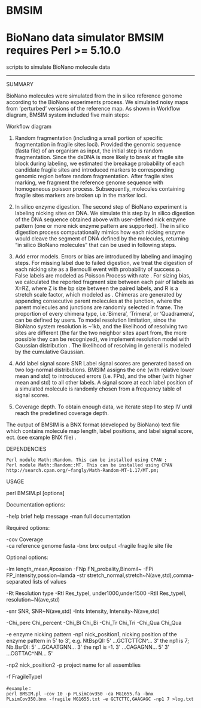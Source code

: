 # BMSIM
BioNano data simulator
BMSIM requires Perl >= 5.10.0
================

scripts to simulate BioNano molecule data

---------------

SUMMARY

BioNano molecules were simulated from the in silico reference genome according to the BioNano experiments process. We simulated noisy maps from ‘perturbed’ versions of the reference map. As shown in Workflow diagram, BMSIM system included five main steps:

Workflow diagram

 1) Random fragmentation (including a small portion of specific fragmentation in fragile sites loci). Provided the genomic sequence (fasta file) of an organism as input, the initial step is random fragmentation. Since the dsDNA is more likely to break at fragile site block during labeling, we estimated the breakage probability of each candidate fragile sites and introduced markers to corresponding genomic region before random fragmentation. After fragile sites marking, we fragment the reference genome sequence with homogeneous poisson process. Subsequently, molecules containing fragile sites markers are broken up in the marker loci.
 
 2) In silico enzyme digestion. The second step of BioNano experiment is labeling nicking sites on DNA. We simulate this step by In silico digestion of the DNA sequence obtained above with user-defined nick enzyme pattern (one or more nick enzyme pattern are supported). The in silico digestion process computationally mimics how each nicking enzyme would cleave the segment of DNA defined by the molecules, returning “in silico BioNano molecules” that can be used in following steps.
 
 3) Add error models. Errors or bias are introduced by labeling and imaging steps. For missing label due to failed digestion, we treat the digestion of each nicking site as a Bernoulli event with probability of success p. False labels are modeled as Poisson Process with rate  . For sizing bias, we calculated the reported fragment size between each pair of labels as X=RZ, where Z is the bp size between the paired labels, and R is a stretch scale factor, which modeled as  . Chimeras are generated by appending consecutive parent molecules at the junction, where the parent molecules and junctions are randomly selected in frame. The proportion of every chimera type, i.e.‘Bimera’, ‘Trimera’, or ‘Quadramera’, can be defined by users. To model resolution limitation, since the BioNano system resolution is ~1kb, and the likelihood of resolving two sites are different (the far the two neighbor sites apart from, the more possible they can be recognized), we implement resolution model with Gaussian distribution  . The likelihood of resolving in general is modeled by the cumulative Gaussian.
 
 4) Add label signal score SNR Label signal scores are generated based on two log-normal distributions. BMSIM assigns the one (with relative lower mean and std) to introduced errors (i.e. FPs), and the other (with higher mean and std) to all other labels. A signal score at each label position of a simulated molecule is randomly chosen from a frequency table of signal scores.
 
 5) Coverage depth. To obtain enough data, we iterate step I to step IV until reach the predefined coverage depth.
 
 The output of BMSIM is a BNX format (developed by BioNano) text file which contains molecule map length, label positions, and label signal score, ect. (see example BNX file) .

 
 DEPENDENCIES


    Perl module Math::Random. This can be installed using CPAN ;
    Perl module Math::Random::MT. This can be installed using CPAN http://search.cpan.org/~fangly/Math-Random-MT-1.17/MT.pm;

    
USAGE
    
perl BMSIM.pl [options]

 Documentation options:
 
   -help    brief help message
   -man	    full documentation
 
 Required options:
 
   -cov     Coverage	     
   -ca      reference genome fasta
   -bnx	      bnx output
   -fragile	     fragile site file
 
 Optional options:
 
   -lm	     length_mean,#possion
   -FNp	     FN_probality,Binomil~
   -FPi	     FP_intensity,possion~lamda
   -str	     stretch_normal,stretch~N(ave,std),comma-separated lists of values
   
   -Rt	     Resolution type
   -RtI	     Res_typeI, under1000,under1500
   -RtII	     Res_typeII, resolution~N(ave,std)

   -snr	     SNR, SNR~N(ave,std)
   -Ints	     Intensity, Intensity~N(ave,std)

   -Chi_perc	 Chi_percent
   -Chi_Bi	 Chi_Bi
   -Chi_Tr    Chi_Tri
   -Chi_Qua    Chi_Qua

   -e	     enzyme nicking pattern
   -np1      nick_position1, nicking position of the enzyme pattern in 5' to 3',
             e.g. NtBspQI: 5' ...GCTCTTCN^... 3' the np1 is 7;    Nb.BsrDI: 5' ...GCAATGNN... 3'  the np1 is -1.
                           3' ...CAGAGNN... 5'                              3' ...CGTTAC^NN... 5'
			 
   -np2      nick_position2
   -p	     project name for all assemblies

   -f	     FragileTypeI

    #example：                                
    perl BMSIM.pl -cov 10 -p PLsimCov350 -ca MG1655.fa -bnx PLsimCov350.bnx -fragile MG1655.txt -e GCTCTTC,GAAGAGC -np1 7 >log.txt


